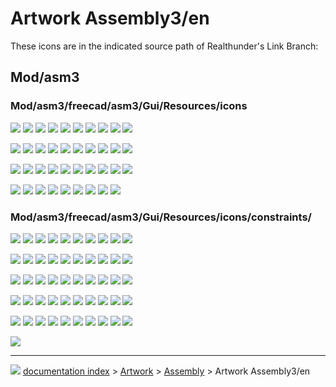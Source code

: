 # Artwork Assembly3/en
These icons are in the indicated source path of Realthunder\'s Link Branch:

## Mod/asm3

### Mod/asm3/freecad/asm3/Gui/Resources/icons

![](images/Assembly_Add_New_Part.svg ) ![](images/Assembly_Add_Origin.svg ) ![](images/Assembly_Add_Placement.svg ) ![](images/Assembly_Add_Workplane.svg ) ![](images/Assembly_Add_WorkplaneXZ.svg ) ![](images/Assembly_Add_WorkplaneZY.svg ) ![](images/Assembly_Assembly_Constraints_Tree.svg ) ![](images/Assembly_Assembly_Create_New.svg ) ![](images/Assembly_Assembly_Element_Tree.svg ) ![](images/Assembly_Assembly_Element.svg )

![](images/Assembly_Assembly_ElementDetached.svg ) ![](images/Assembly_Assembly_Frozen_Tree.svg ) ![](images/Assembly_Assembly_Part_Tree.svg ) ![](images/Assembly_Assembly_Relation_Tree.svg ) ![](images/Assembly_Assembly_Tree.svg ) ![](images/Assembly_AutoElementVis.svg ) ![](images/Assembly_AutoFixElement.svg ) ![](images/Assembly_AutoRecompute.svg ) ![](images/Assembly_AxialMove.svg ) ![](images/Assembly_ConstraintMultiply.svg )

![](images/Assembly_Disabled.svg ) ![](images/Assembly_GotoRelation.svg ) ![](images/Assembly_Import.svg ) ![](images/Assembly_ImportMulti.svg ) ![](images/Assembly_LockMover.svg ) ![](images/Assembly_Move.svg ) ![](images/Assembly_New_Assembly.svg ) ![](images/Assembly_New_Element.svg ) ![](images/Assembly_New_Group.svg ) ![](images/Assembly_QuickMove.svg )

![](images/Assembly_QuickSolve.svg ) ![](images/Assembly_ShowElementCS.svg ) ![](images/Assembly_SmartRecompute.svg ) ![](images/Assembly_TogglePartVisibility.svg ) ![](images/Assembly_Trace.svg ) ![](images/Assembly_TreeItemDown.svg ) ![](images/Assembly_TreeItemUp.svg ) ![](images/Assembly_Workplane.svg ) ![](images/AssemblyWorkbench.svg )

### Mod/asm3/freecad/asm3/Gui/Resources/icons/constraints/

![](images/Assembly_ConstraintAlignment.svg ) ![](images/Assembly_ConstraintAngle.svg ) ![](images/Assembly_ConstraintArcLineTangent.svg ) ![](images/Assembly_ConstraintAttachment.svg ) ![](images/Assembly_ConstraintAxial.svg ) ![](images/Assembly_ConstraintBidirectional.svg ) ![](images/Assembly_ConstraintCoincidence.svg ) ![](images/Assembly_ConstraintColinear.svg ) ![](images/Assembly_ConstraintDiameter.svg ) ![](images/Assembly_ConstraintDistance.svg )

![](images/Assembly_ConstraintEqual.svg ) ![](images/Assembly_ConstraintEqualAngle.svg ) ![](images/Assembly_ConstraintEqualLength.svg ) ![](images/Assembly_ConstraintEqualLineArcLength.svg ) ![](images/Assembly_ConstraintEqualPointLineDistance.svg ) ![](images/Assembly_ConstraintEqualRadius.svg ) ![](images/Assembly_ConstraintGeneral.svg ) ![](images/Assembly_ConstraintLengthDifference.svg ) ![](images/Assembly_ConstraintLengthEqualPointLineDistance.svg ) ![](images/Assembly_ConstraintLengthRatio.svg )

![](images/Assembly_ConstraintLineHorizontal.svg ) ![](images/Assembly_ConstraintLineLength.svg ) ![](images/Assembly_ConstraintLineVertical.svg ) ![](images/Assembly_ConstraintLock.svg ) ![](images/Assembly_ConstraintMidPoint.svg ) ![](images/Assembly_ConstraintMore.svg ) ![](images/Assembly_ConstraintMultiParallel.svg ) ![](images/Assembly_ConstraintOrientation.svg ) ![](images/Assembly_ConstraintParallel.svg ) ![](images/Assembly_ConstraintPerpendicular.svg )

![](images/Assembly_ConstraintPointCoincident.svg ) ![](images/Assembly_ConstraintPointDistance.svg ) ![](images/Assembly_ConstraintPointInPlane.svg ) ![](images/Assembly_ConstraintPointLineDistance.svg ) ![](images/Assembly_ConstraintPointOnCircle.svg ) ![](images/Assembly_ConstraintPointOnLine.svg ) ![](images/Assembly_ConstraintPointPlaneDistance.svg ) ![](images/Assembly_ConstraintPointsDistance.svg ) ![](images/Assembly_ConstraintPointsHorizontal.svg ) ![](images/Assembly_ConstraintPointsProjectDistance.svg )

![](images/Assembly_ConstraintPointsSymmetric.svg ) ![](images/Assembly_ConstraintPointsVertical.svg ) ![](images/Assembly_ConstraintSketchPlane.svg ) ![](images/Assembly_ConstraintSymmetric.svg ) ![](images/Assembly_ConstraintSymmetricLine.svg ) ![](images/Assembly_ConstraintUnidirectional1.svg ) ![](images/Assembly_ConstraintUnidirectional2.svg ) ![](images/Assembly_MeasureAngle.svg ) ![](images/Assembly_MeasurePointDistance.svg ) ![](images/Assembly_MeasurePointLineDistance.svg )

![](images/Assembly_MeasurePointPlaneDistance.svg )



---
![](images/Right_arrow.png) [documentation index](../README.md) > [Artwork](Category_Artwork.md) > [Assembly](Category_Assembly.md) > Artwork Assembly3/en

